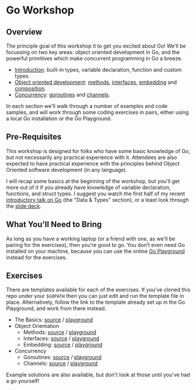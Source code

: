 # Go Workshop

## Overview

The principle goal of this workshop it to get you excited about Go! We’ll be
focussing on two key areas: object oriented development in Go, and the powerful
primitives which make concurrent programming in Go a breeze.

* [Introduction](topics/the-basics): built-in types, variable declaration,
  function and custom types.
* [Object oriented development](topics/object-orientation):
  [methods](topics/object/orientation/methods.md),
  [interfaces](topics/object/orientation/methods.md),
  [embedding](topics/object/orientation/methods.md) and
  [composition](topics/object/orientation/composition.md).
* [Concurrency](topics/concurrency):
  [goroutines](topics/concurrency/goroutines.md) and
  [channels](topics/concurrency/channels.md).

In each section we'll walk through a number of examples and code samples, and
will work through some coding exercises in pairs, either using a local Go
installation or the Go Playground.

## Pre-Requisites

This workshop is designed for folks who have some basic knowledge of Go, but
not necessarily any practical experience with it.  Attendees are also expected
to have practical experience with the principles behind Object Oriented
software development (in any language).

I will recap some basics at the beginning of the workshop, but you'll get more
out of it if you already have knowledge of variable declaration, functions, and
struct types. I suggest you watch the first half of my recent [introductory
talk on Go](https://vimeo.com/140410716) (the "Data & Types" section), or a
least look through the [slide
deck](https://speakerdeck.com/timblair/introduction-to-go).

## What You'll Need to Bring

As long as you have a working laptop (or a friend with one, as we'll be pairing
for the exercises), then you’re good to go.  You don’t even need Go installed
on your machine, because you can use the online [Go
Playground](http://play.golang.org/) instead for the exercises.

## Exercises

There are templates available for each of the exercises.  If you've cloned this
repo under your `$GOPATH` then you can just edit and run the template file in
place.  Alternatively, follow the link to the template already set up in the Go
Playground, and work from there instead.

* The Basics: [source](topics/the-basics/exercises/basics/template/basics.go) /
  [playground](http://play.golang.org/p/ta6oFzjgwn)
* Object Orientation
  * Methods: [source](topics/object-orientation/exercises/methods/template/methods.go) /
    [playground](http://play.golang.org/p/jnBw-jtE3n)
  * Interfaces: [source](topics/object-orientation/exercises/methods/template/methods.go) /
    [playground](http://play.golang.org/p/rL5tT2VTJH)
  * Embedding: [source](topics/object-orientation/exercises/embedding/template/embedding.go) /
    [playground](http://play.golang.org/p/5qrrcfHdiZ)
* Concurrency
  * Goroutines: [source](topics/concurrency/exercises/goroutines/template/goroutines.go) /
    [playground](http://play.golang.org/p/EH_16WR5ND)
  * Channels: [source](topics/concurrency/exercises/channels/template/channels.go) /
    [playground](http://play.golang.org/p/H4F9aLKQVA)

Example solutions are also available, but don't look at those until you've had
a go yourself!
